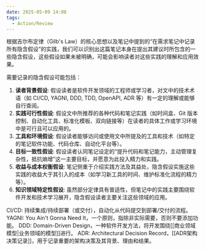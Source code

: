 ```yaml
---
date: 2025-05-09 14:08
tags:
  - Action/Review
---
```


根据吉尔布定律（Gilb's Law）的核心思想以及笔记中提到的“在需求笔记中记录所有隐含假设”的实践，我们可以识别出这篇笔记本身在提出其建议时所包含的一些隐含假设，这些假设如果未被明确，可能会影响读者对这些实践的理解和应用效果。

需要记录的隐含假设可能包括：

1. **读者背景假设**: 假设读者是软件开发领域的工程师或学习者，对文中的技术术语（如 CI/CD, YAGNI, DDD, TDD, OpenAPI, ADR 等）有一定的理解或能够自行查阅。
2. **实践可行性假设**: 假设文中所推荐的各种代码和笔记实践（如时间盒、Git 版本控制、自动化工具、标准化模板、双向链接等）在读者的具体工作或学习环境中是可行且可以应用的。
3. **工具和环境假设**: 假设读者能够访问或使用文中所提及的工具和技术（如特定的笔记软件功能、代码仓库、自动化平台等）。
4. **目标一致性假设**: 假设读者认同笔记设定的“提升代码和笔记能力，主动管理复杂性，抵抗熵增”这一主要目标，并愿意为此投入精力和实践。
5. **收益与成本权衡假设**: 笔记侧重于介绍实践方法及其益处，隐含假设实施这些实践的收益大于其引入的成本（如学习新工具的时间、维护标准化流程的精力等）。
6. **知识领域特定性假设**: 虽然部分定律具有普适性，但笔记中的实践主要围绕软件开发和技术学习展开，隐含假设读者主要关注这些领域的应用。

CI/CD: 持续集成/持续部署（或交付），自动化从代码提交到部署/交付的流程。
YAGNI: You Ain't Gonna Need It，一个原则，指除非实际需要，否则不要添加功能。
DDD: Domain-Driven Design，一种软件开发方法，将开发围绕[[商业领域模型|业务领域的模型]]进行。
ADR: Architectural Decision Record，[[ADR架构决策记录]]，用于记录重要的架构决策及其背景、理由和结果。
